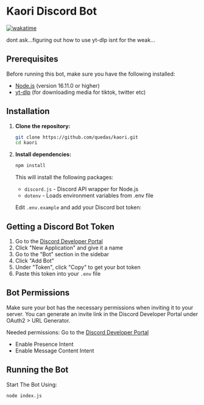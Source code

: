 # Kaori Discord Bot

[![wakatime](https://wakatime.com/badge/user/5add4576-3bca-45b2-8a1f-4ce09b7f9e08/project/92183f86-efce-482e-a141-a6da1cc9e68c.svg)](https://wakatime.com/badge/user/5add4576-3bca-45b2-8a1f-4ce09b7f9e08/project/92183f86-efce-482e-a141-a6da1cc9e68c)

dont ask...figuring out how to use yt-dlp isnt for the weak...

## Prerequisites

Before running this bot, make sure you have the following installed:

- [Node.js](https://nodejs.org/) (version 16.11.0 or higher)
- [yt-dlp](https://github.com/yt-dlp/yt-dlp) (for downloading media for tiktok, twitter etc)

## Installation

1. **Clone the repository:**
   ```bash
   git clone https://github.com/quedas/kaori.git
   cd kaori
   ```

2. **Install dependencies:**
   ```bash
   npm install
   ```

   This will install the following packages:
   - `discord.js` - Discord API wrapper for Node.js
   - `dotenv` - Loads environment variables from .env file

   Edit `.env.example` and add your Discord bot token:

## Getting a Discord Bot Token

1. Go to the [Discord Developer Portal](https://discord.com/developers/applications)
2. Click "New Application" and give it a name
3. Go to the "Bot" section in the sidebar
4. Click "Add Bot"
5. Under "Token", click "Copy" to get your bot token
6. Paste this token into your `.env` file

## Bot Permissions

Make sure your bot has the necessary permissions when inviting it to your server. You can generate an invite link in the Discord Developer Portal under OAuth2 > URL Generator.

Needed permissions:
Go to the [Discord Developer Portal](https://discord.com/developers/applications)
-  Enable Presence Intent
- Enable Message Content Intent

## Running the Bot

Start The Bot Using:
```bash
node index.js
```
